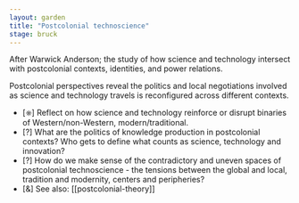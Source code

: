 ```yaml
---  
layout: garden
title: "Postcolonial technoscience"
stage: bruck
---
```


After Warwick Anderson; the study of how science and technology intersect with postcolonial contexts, identities, and power relations. 

Postcolonial perspectives reveal the politics and local negotiations involved as science and technology travels is reconfigured across different contexts.

- [⎈] Reflect on how science and technology reinforce or disrupt binaries of Western/non-Western, modern/traditional.
- [?] What are the politics of knowledge production in postcolonial contexts? Who gets to define what counts as science, technology and innovation?
- [?] How do we make sense of the contradictory and uneven spaces of postcolonial technoscience - the tensions between the global and local, tradition and modernity, centers and peripheries? 
- [&] See also: [[postcolonial-theory]]